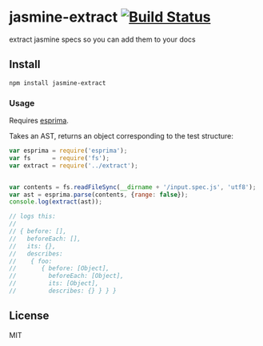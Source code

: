 # jasmine-extract [![Build Status](https://travis-ci.org/btford/jasmine-extract.svg?branch=master)](https://travis-ci.org/btford/jasmine-extract)

extract jasmine specs so you can add them to your docs

## Install

```shell
npm install jasmine-extract
```

### Usage

Requires [esprima](http://esprima.org/).

Takes an AST, returns an object corresponding to the test structure:

```javascript
var esprima = require('esprima');
var fs      = require('fs');
var extract = require('../extract');


var contents = fs.readFileSync(__dirname + '/input.spec.js', 'utf8');
var ast = esprima.parse(contents, {range: false});
console.log(extract(ast));

// logs this:
//
// { before: [],
//   beforeEach: [],
//   its: {},
//   describes:
//    { foo:
//       { before: [Object],
//         beforeEach: [Object],
//         its: [Object],
//         describes: {} } } }
```


## License
MIT

